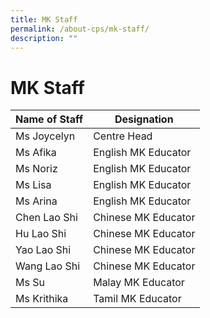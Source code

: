 ```yaml
---
title: MK Staff
permalink: /about-cps/mk-staff/
description: ""
---
```

# **MK Staff**



| Name of Staff | Designation | 
| -------- | -------- | 
| Ms Joycelyn    |  Centre Head     | 
| Ms Afika    | English MK Educator     | 
| Ms Noriz    | English MK Educator     | 
| Ms Lisa    | English MK Educator     | 
| Ms Arina    | English MK Educator     | 
| Chen Lao Shi    | Chinese MK Educator     | 
| Hu Lao Shi    | Chinese MK Educator     | 
| Yao Lao Shi    | Chinese MK Educator     | 
| Wang Lao Shi    | Chinese MK Educator     | 
| Ms Su  | Malay MK Educator     | 
| Ms Krithika  | Tamil MK Educator     | 

